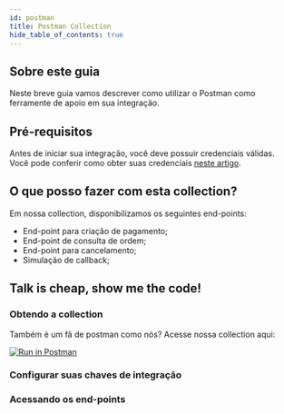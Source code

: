 ```yaml
---
id: postman
title: Postman Collection
hide_table_of_contents: true
---
```


## Sobre este guia

Neste breve guia vamos descrever como utilizar o Postman como ferramente de apoio em sua integração.

## Pré-requisitos

Antes de iniciar sua integração, você deve possuir credenciais válidas. Você pode conferir como obter suas credenciais [neste artigo](/docs/checkout/intro/getting-started#antes-de-começar).


## O que posso fazer com esta collection?

Em nossa collection, disponibilizamos os seguintes end-points:
- End-point para criação de pagamento;
- End-point de consulta de ordem;
- End-point para cancelamento;
- Simulação de callback;

## Talk is cheap, show me the code! 

### Obtendo a collection

Também é um fã de postman como nós? Acesse nossa collection aqui: 

[![Run in Postman](https://run.pstmn.io/button.svg)](https://app.getpostman.com/run-collection/e78cb7f8c7eaea11f471#?env%5BPicPay%20Public%5D=W3sia2V5IjoieC1waWNwYXktdG9rZW4iLCJ2YWx1ZSI6InlvdXJfdG9rZW4iLCJlbmFibGVkIjp0cnVlfSx7ImtleSI6InJlZmVyZW5jZUlkIiwidmFsdWUiOiJzb21lX3JlZklkIiwiZW5hYmxlZCI6dHJ1ZX1d)

### Configurar suas chaves de integração

### Acessando os end-points


